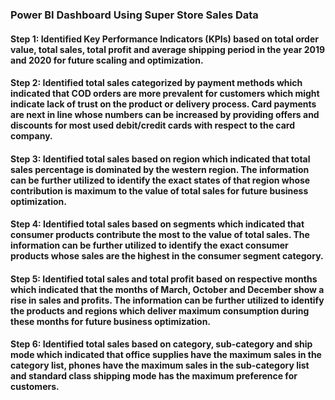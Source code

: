 ### Power BI Dashboard Using Super Store Sales Data

#### Step 1: Identified Key Performance Indicators (KPIs) based on total order value, total sales, total profit and average shipping period in the year 2019 and 2020 for future scaling and optimization.

#### Step 2: Identified total sales categorized by payment methods which indicated that COD orders are more prevalent for customers which might indicate lack of trust on the product or delivery process. Card payments are next in line whose numbers can be increased by providing offers and discounts for most used debit/credit cards with respect to the card company.

#### Step 3: Identified total sales based on region which indicated that total sales percentage is dominated by the western region. The information can be further utilized to identify the exact states of that region whose contribution is maximum to the value of total sales for future business optimization. 

#### Step 4: Identified total sales based on segments which indicated that consumer products contribute the most to the value of total sales. The information can be further utilized to identify the exact consumer products whose sales are the highest in the consumer segment category.

#### Step 5: Identified total sales and total profit based on respective months which indicated that the months of March, October and December show a rise in sales and profits. The information can be further utilized to identify the products and regions which deliver maximum consumption during these months for future business optimization. 

#### Step 6: Identified total sales based on category, sub-category and ship mode which indicated that office supplies have the maximum sales in the category list, phones have the maximum sales in the sub-category list and standard class shipping mode has the maximum preference for customers.
